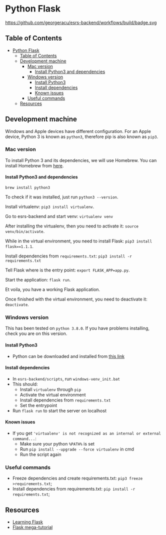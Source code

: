 # Python Flask

https://github.com/georgeracu/esrs-backend/workflows/build/badge.svg

## Table of Contents

- [Python Flask](#python-flask)
  - [Table of Contents](#table-of-contents)
  - [Development machine](#development-machine)
    - [Mac version](#mac-version)
      - [Install Python3 and dependencies](#install-python3-and-dependencies)
    - [Windows version](#windows-version)
      - [Install Python3](#install-python3)
      - [Install dependencies](#install-dependencies)
      - [Known issues](#known-issues)
    - [Useful commands](#useful-commands)
  - [Resources](#resources)

## Development machine

Windows and Apple devices have different configuration. For an Apple device, Python 3 is known as `python3`, therefore pip is also known as `pip3`.

### Mac version

To install Python 3 and its dependencies, we will use Homebrew. You can install Homebrew from [here](https://brew.sh/).

#### Install Python3 and dependencies

`brew install python3`

To check if it was installed, just run `python3 --version`.

Install virtualenv: `pip3 install virtualenv`.

Go to esrs-backend and start venv: `virtualenv venv`

After installing the virtualenv, then you need to activate it: `source venv/bin/activate`.

While in the virtual environment, you need to install Flask: `pip3 install flask==1.1.1`.

Install dependencies from `requirements.txt`: `pip3 install -r requirements.txt`

Tell Flask where is the entry point: `export FLASK_APP=app.py`.

Start the application: `flask run`.

Et voila, you have a working Flask application.

Once finished with the virtual environment, you need to deactivate it: `deactivate`.

### Windows version

This has been tested on `python 3.8.0`. If you have problems installing, check you are on this version.

#### Install Python3

- Python can be downloaded and installed from [this link](https://www.python.org/downloads/)

#### Install dependencies

- In `esrs-backend/scripts`, run `windows-venv_init.bat`
- This should:
  - Install `virtualenv` through `pip`
  - Activate the virtual environment
  - Install dependencies from `requirements.txt`
  - Set the entrypoint
- Run `flask run` to start the server on localhost

#### Known issues

- If you get `'virtualenv' is not recognized as an internal or external command...`:
  - Make sure your python `%PATH%` is set
  - Run `pip install --upgrade --force virtualenv` in cmd
  - Run the script again

### Useful commands

- Freeze dependencies and create requirements.txt: `pip3 freeze >requirements.txt`;
- Install dependencies from requirements.txt: `pip install -r requirements.txt`;

## Resources

- [Learning Flask](https://pythonise.com/series/learning-flask/your-first-flask-app)
- [Flask mega-tutorial](https://blog.miguelgrinberg.com/post/the-flask-mega-tutorial-part-i-hello-world)
